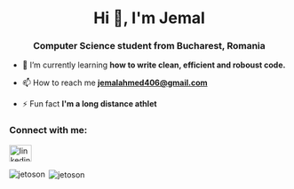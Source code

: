 <h1 align="center">Hi 👋, I'm Jemal</h1>
<h3 align="center">Computer Science student from Bucharest, Romania</h3>

- 🌱 I’m currently learning **how to write clean, efficient and roboust code.**

- 📫 How to reach me **jemalahmed406@gmail.com**

- ⚡ Fun fact **I'm a long distance athlet**

<h3 align="left">Connect with me:</h3>
<p align="left">
<a href="https://linkedin.com/in/linkedin.com/in/jemal-a-seid-54979b177" target="blank"><img align="center" src="https://raw.githubusercontent.com/rahuldkjain/github-profile-readme-generator/master/src/images/icons/Social/linked-in-alt.svg" alt="linkedin.com/in/jemal-a-seid-54979b177" height="30" width="40" /></a>

<p><img align="left" src="https://github-readme-stats.vercel.app/api/top-langs?username=jetoson&show_icons=true&locale=en&layout=compact" alt="jetoson" /></p>

<p>&nbsp;<img align="center" src="https://github-readme-stats.vercel.app/api?username=jetoson&show_icons=true&locale=en" alt="jetoson" /></p>

